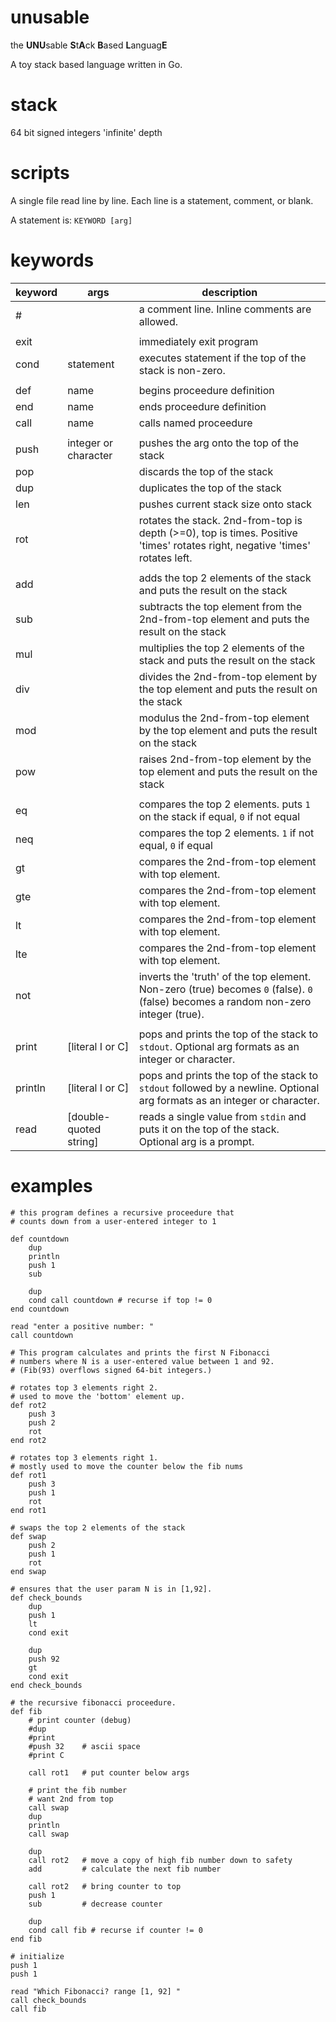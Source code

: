 # unusable
the **UNU**sable **S**t**A**ck **B**ased **L**anguag**E**

A toy stack based language written in Go.

# stack
64 bit signed integers
'infinite' depth

# scripts
A single file read line by line. Each line is a statement, comment, or blank.

A statement is:
`KEYWORD [arg]`

# keywords

| keyword | args | description |
| --- | --- | --- |
| # | | a comment line. Inline comments are allowed. |
| | | |
| exit | | immediately exit program |
| cond | statement | executes statement if the top of the stack is non-zero. |
|  | | |
| def | name | begins proceedure definition |
| end | name | ends proceedure definition |
| call | name | calls named proceedure |
| | | |
| push | integer or character | pushes the arg onto the top of the stack |
| pop | | discards the top of the stack |
| dup | | duplicates the top of the stack |
| len | | pushes current stack size onto stack |
| rot | | rotates the stack. 2nd-from-top is depth (>=0), top is times. Positive 'times' rotates right, negative 'times' rotates left.
| | | |
| add | | adds the top 2 elements of the stack and puts the result on the stack |
| sub | | subtracts the top element from the 2nd-from-top element and puts the result on the stack |
| mul | | multiplies the top 2 elements of the stack and puts the result on the stack |
| div | | divides the 2nd-from-top element by the top element and puts the result on the stack |
| mod | | modulus the 2nd-from-top element by the top element and puts the result on the stack |
| pow | | raises 2nd-from-top element by the top element and puts the result on the stack |
| | | |
| eq | | compares the top 2 elements. puts `1` on the stack if equal, `0` if not equal |
| neq | | compares the top 2 elements. `1` if not equal, `0` if equal |
| gt | | compares the 2nd-from-top element with top element. |
| gte | | compares the 2nd-from-top element with top element. |
| lt | | compares the 2nd-from-top element with top element. |
| lte | | compares the 2nd-from-top element with top element. |
| not | | inverts the 'truth' of the top element. Non-zero (true) becomes `0` (false). `0` (false) becomes a random non-zero integer (true). |
| | | |
| print | [literal I or C] | pops and prints the top of the stack to `stdout`. Optional arg formats as an integer or character. |
| println | [literal I or C] | pops and prints the top of the stack to `stdout` followed by a newline. Optional arg formats as an integer or character. |
| read | [double-quoted string] | reads a single value from `stdin` and puts it on the top of the stack. Optional arg is a prompt. |

# examples

```
# this program defines a recursive proceedure that
# counts down from a user-entered integer to 1

def countdown
    dup
    println
    push 1
    sub

    dup
    cond call countdown # recurse if top != 0
end countdown

read "enter a positive number: "
call countdown
```

```
# This program calculates and prints the first N Fibonacci
# numbers where N is a user-entered value between 1 and 92.
# (Fib(93) overflows signed 64-bit integers.)

# rotates top 3 elements right 2.
# used to move the 'bottom' element up.
def rot2
    push 3
    push 2
    rot
end rot2

# rotates top 3 elements right 1.
# mostly used to move the counter below the fib nums
def rot1
    push 3
    push 1
    rot
end rot1

# swaps the top 2 elements of the stack
def swap
    push 2
    push 1
    rot
end swap

# ensures that the user param N is in [1,92].
def check_bounds
    dup
    push 1
    lt
    cond exit

    dup
    push 92
    gt
    cond exit
end check_bounds

# the recursive fibonacci proceedure.
def fib
    # print counter (debug)
    #dup
    #print
    #push 32    # ascii space
    #print C

    call rot1   # put counter below args

    # print the fib number
    # want 2nd from top
    call swap
    dup
    println
    call swap

    dup
    call rot2   # move a copy of high fib number down to safety
    add         # calculate the next fib number

    call rot2   # bring counter to top
    push 1
    sub         # decrease counter

    dup
    cond call fib # recurse if counter != 0
end fib

# initialize
push 1
push 1

read "Which Fibonacci? range [1, 92] "
call check_bounds
call fib
```